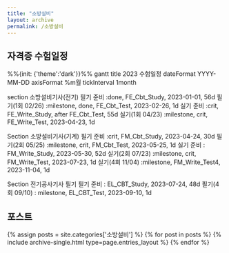 ```yaml
---
title: "소방설비"
layout: archive
permalink: /소방설비
---
```


## 자격증 수험일정  
<div class="mermaid"> 
%%{init: {'theme':'dark'}}%%
gantt
  title 2023 수험일정  
  dateFormat  YYYY-MM-DD
  axisFormat %m월
  tickInterval 1month

  section 소방설비기사(전기)
  필기 준비       :done,             FE_Cbt_Study, 2023-01-01, 56d
  필기(1회 02/26)  :milestone, done,  FE_Cbt_Test, 2023-02-26, 1d
  실기 준비       :crit,             FE_Write_Study, after FE_Cbt_Test, 55d
  실기(1회 04/23)  :milestone, crit,  FE_Write_Test, 2023-04-23, 1d

  Section 소방설비기사(기계)
  필기 준비       :crit,             FM_Cbt_Study, 2023-04-24, 30d
  필기(2회 05/25)  :milestone, crit,  FM_Cbt_Test, 2023-05-25, 1d
  실기 준비       :                  FM_Write_Study, 2023-05-30, 52d
  실기(2회 07/23)  :milestone, crit,  FM_Write_Test, 2023-07-23, 1d
  실기(4회 11/04)  :milestone,        FM_Write_Test4, 2023-11-04, 1d
  
  Section 전기공사기사 필기
  필기 준비       :                  EL_CBT_Study, 2023-07-24, 48d
  필기(4회 09/10)  : milestone,       EL_CBT_Test, 2023-09-10, 1d
</div>

## 포스트
{% assign posts = site.categories['소방설비'] %}
{% for post in posts %} {% include archive-single.html type=page.entries_layout %} {% endfor %}

